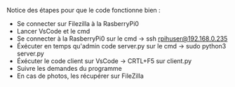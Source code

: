 Notice des étapes pour que le code fonctionne bien : 
- Se connecter sur Filezilla à la RasberryPi0
- Lancer VsCode et le cmd
- Se connecter à la RasberryPi0 sur le cmd
  -> ssh rpihuser@192.168.0.235
- Éxécuter en temps qu'admin code server.py sur le cmd 
  -> sudo python3 server.py
- Éxécuter le code client sur VsCode 
  -> CRTL+F5 sur client.py
- Suivre les demandes du programme
- En cas de photos, les récupérer sur FileZilla
